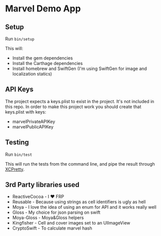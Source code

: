 # Marvel Demo App #

## Setup ##

Run `bin/setup`

This will:

- Install the gem dependencies
- Install the Carthage dependencies
- Install homebrew and SwiftGen (I'm using SwiftGen for image and localization statics)

## API Keys ##

The project expects a keys.plist to exist in the project. It's not included in this repo. In order to make this project work you should create that keys.plist with keys:

- marvelPrivateAPIKey
- marvelPublicAPIKey

## Testing ##

Run `bin/test`

This will run the tests from the command line, and pipe the result through
[XCPretty][].

[XCPretty]: https://github.com/supermarin/xcpretty

## 3rd Party libraries used ##

- ReactiveCocoa - I ❤️ FRP
- Reusable - Because using strings as cell identifiers is ugly as hell
- Moya - I love the idea of using an enum for API and it works really well
- Gloss - My choice for json parsing on swift
- Moya-Gloss - Moya&Gloss helpers
- Kingfisher - Cell and cover images set to an UIImageView
- CryptoSwift - To calculate marvel hash
